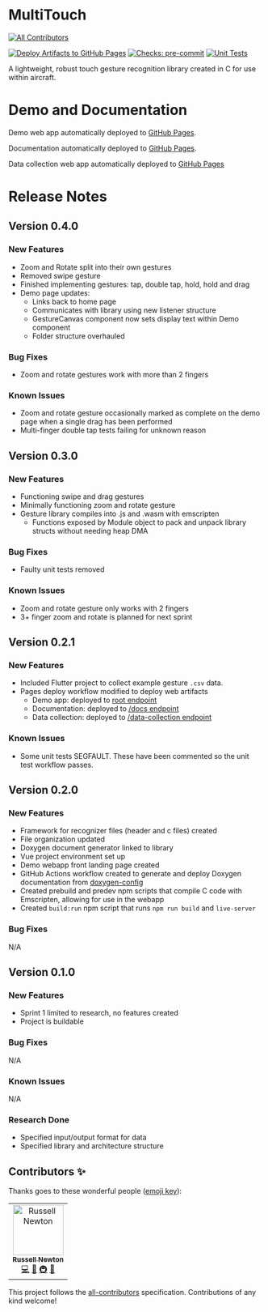 # MultiTouch
<!-- ALL-CONTRIBUTORS-BADGE:START - Do not remove or modify this section -->
[![All Contributors](https://img.shields.io/badge/all_contributors-1-orange.svg?style=flat-square)](#contributors-)
<!-- ALL-CONTRIBUTORS-BADGE:END -->
[![Deploy Artifacts to GitHub Pages](https://github.com/Russell-Newton/MultiTouch/actions/workflows/pages_deploy.yml/badge.svg)](https://russell-newton.github.io/MultiTouch/)
[![Checks: pre-commit](https://github.com/Russell-Newton/MultiTouch/actions/workflows/pre-commit.yml/badge.svg)](https://github.com/Russell-Newton/MultiTouch/actions/workflows/pre-commit.yml)
[![Unit Tests](https://github.com/Russell-Newton/MultiTouch/actions/workflows/run_tests.yml/badge.svg)](https://github.com/Russell-Newton/MultiTouch/actions/workflows/run_tests.yml)

A lightweight, robust touch gesture recognition library created in C for use within aircraft.

# Demo and Documentation
Demo web app automatically deployed to [GitHub Pages](https://russell-newton.github.io/MultiTouch/).

Documentation automatically deployed to [GitHub Pages](https://russell-newton.github.io/MultiTouch/docs).

Data collection web app automatically deployed to [GitHub Pages](https://russell-newton.github.io/MultiTouch/data-collection)

# Release Notes

## Version 0.4.0
### New Features
* Zoom and Rotate split into their own gestures
* Removed swipe gesture
* Finished implementing gestures: tap, double tap, hold, hold and drag
* Demo page updates:
  * Links back to home page
  * Communicates with library using new listener structure
  * GestureCanvas component now sets display text within Demo component
  * Folder structure overhauled

### Bug Fixes
* Zoom and rotate gestures work with more than 2 fingers

### Known Issues
* Zoom and rotate gesture occasionally marked as complete on the demo page when a single drag has been performed
* Multi-finger double tap tests failing for unknown reason

## Version 0.3.0
### New Features
* Functioning swipe and drag gestures
* Minimally functioning zoom and rotate gesture
* Gesture library compiles into .js and .wasm with emscripten
  * Functions exposed by Module object to pack and unpack library structs without needing heap DMA

### Bug Fixes
* Faulty unit tests removed

### Known Issues
* Zoom and rotate gesture only works with 2 fingers
* 3+ finger zoom and rotate is planned for next sprint

## Version 0.2.1
### New Features
* Included Flutter project to collect example gesture `.csv` data.
* Pages deploy workflow modified to deploy web artifacts
  * Demo app: deployed to [root endpoint](https://russell-newton.github.io/MultiTouch/)
  * Documentation: deployed to [/docs endpoint](https://russell-newton.github.io/MultiTouch/docs)
  * Data collection: deployed to [/data-collection endpoint](https://russell-newton.github.io/MultiTouch/data-collection)
### Known Issues
* Some unit tests SEGFAULT. These have been commented so the unit test workflow passes.

## Version 0.2.0
### New Features
* Framework for recognizer files (header and c files) created
* File organization updated
* Doxygen document generator linked to library
* Vue project environment set up
* Demo webapp front landing page created
* GitHub Actions workflow created to generate and deploy Doxygen documentation from [doxygen-config](doxygen-config)
* Created prebuild and predev npm scripts that compile C code with Emscripten, allowing for use in the webapp
* Created `build:run` npm script that runs `npm run build` and `live-server`
### Bug Fixes
N/A

## Version 0.1.0
### New Features
* Sprint 1 limited to research, no features created
* Project is buildable
### Bug Fixes
N/A
### Known Issues
N/A

### Research Done
* Specified input/output format for data
* Specified library and architecture structure

## Contributors ✨

Thanks goes to these wonderful people ([emoji key](https://allcontributors.org/docs/en/emoji-key)):

<!-- ALL-CONTRIBUTORS-LIST:START - Do not remove or modify this section -->
<!-- prettier-ignore-start -->
<!-- markdownlint-disable -->
<table>
  <tbody>
    <tr>
      <td align="center"><a href="https://www.linkedin.com/in/russellnewton01/"><img src="https://avatars.githubusercontent.com/u/18690062?v=4?s=100" width="100px;" alt="Russell Newton"/><br /><sub><b>Russell Newton</b></sub></a><br /><a href="https://github.com/Russell-Newton/MultiTouch/commits?author=Russell-Newton" title="Code">💻</a> <a href="https://github.com/Russell-Newton/MultiTouch/commits?author=Russell-Newton" title="Documentation">📖</a> <a href="#infra-Russell-Newton" title="Infrastructure (Hosting, Build-Tools, etc)">🚇</a> <a href="#maintenance-Russell-Newton" title="Maintenance">🚧</a></td>
    </tr>
  </tbody>
</table>

<!-- markdownlint-restore -->
<!-- prettier-ignore-end -->

<!-- ALL-CONTRIBUTORS-LIST:END -->

This project follows the [all-contributors](https://github.com/all-contributors/all-contributors) specification. Contributions of any kind welcome!